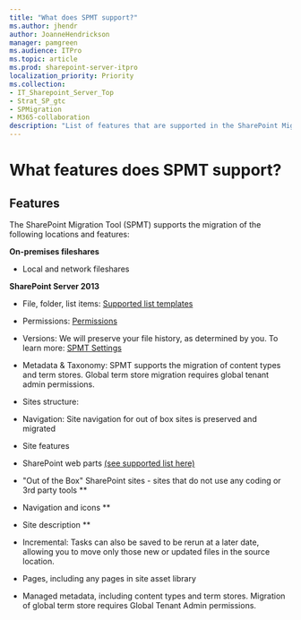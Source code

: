 ```yaml
---
title: "What does SPMT support?"
ms.author: jhendr
author: JoanneHendrickson
manager: pamgreen
ms.audience: ITPro
ms.topic: article
ms.prod: sharepoint-server-itpro
localization_priority: Priority
ms.collection: 
- IT_Sharepoint_Server_Top
- Strat_SP_gtc
- SPMigration
- M365-collaboration
description: "List of features that are supported in the SharePoint Migration Tool (SPMT)"
---
```


# What features does SPMT support?


## Features
The SharePoint Migration Tool (SPMT) supports the migration of the following locations and features:

**On-premises fileshares**
- Local and network fileshares

**SharePoint Server 2013**
- File, folder, list items:  [Supported list templates](sharepoint-migration-supported-list-templates.md)
- Permissions:  [Permissions](understanding-permissions-when-migrating.md)
- Versions:  We will preserve your file history, as determined by you. To learn more: [SPMT Settings](spmt-settings.md)
- Metadata & Taxonomy:  SPMT supports the migration of content types and term stores. Global term store migration requires global tenant admin permissions.
- Sites structure: 
- Navigation:  Site navigation for out of box sites is preserved and migrated
- Site features
- SharePoint web parts [(see supported list here)](spmt-supported-webparts.md) 
- "Out of the Box" SharePoint sites - sites that do not use any coding or 3rd party tools **
- Navigation and icons **
- Site description ** 
- Incremental:  Tasks can also be saved to be rerun at a later date, allowing you to move only those new or updated files in the source location. 

- Pages, including any pages in site asset library 
- Managed metadata, including content types and term stores. Migration of global term store requires Global Tenant Admin permissions.
